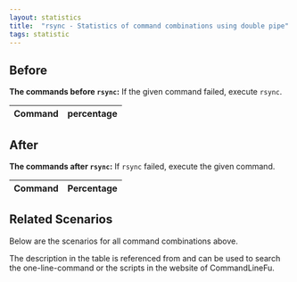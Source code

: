 ```yaml
---
layout: statistics
title:  "rsync - Statistics of command combinations using double pipe"
tags: statistic
---
```


## Before

__The commands before `rsync`:__ If the given command failed, execute `rsync`.

| Command | percentage |
|--------|--------|



## After

__The commands after `rsync`:__ If `rsync` failed, execute the given command.

| Command | Percentage | 
|-------|--------|



## Related Scenarios

Below are the scenarios for all command combinations above.

The description in the table is referenced from and can be used to search the one-line-command or the scripts in the website of CommandLineFu.




